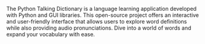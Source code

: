The Python Talking Dictionary is a language learning application developed with Python and GUI libraries. This open-source project offers an interactive and user-friendly interface that allows users to explore word definitions while also providing audio pronunciations. Dive into a world of words and expand your vocabulary with ease.
